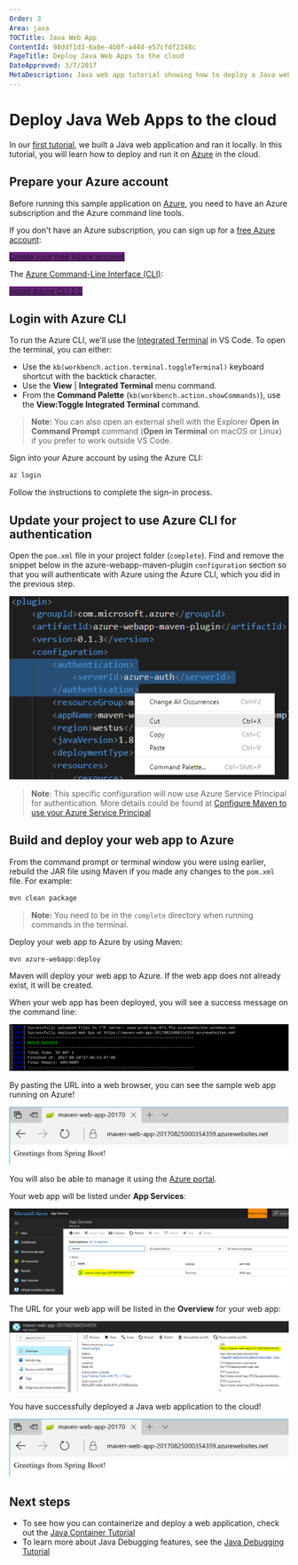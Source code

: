 ```yaml
---
Order: 3
Area: java
TOCTitle: Java Web App
ContentId: 98ddf1d3-6a8e-4b0f-a44d-e57cfdf2348c
PageTitle: Deploy Java Web Apps to the cloud
DateApproved: 3/7/2017
MetaDescription: Java web app tutorial showing how to deploy a Java web app to Azure
---
```

# Deploy Java Web Apps to the cloud

In our [first tutorial](/docs/java/java-tutorial.md), we built a Java web application and ran it locally. In this tutorial, you will learn how to deploy and run it on [Azure](https://azure.microsoft.com) in the cloud.

## Prepare your Azure account

Before running this sample application on [Azure](https://azure.microsoft.com), you need to have an Azure subscription and the Azure command line tools.

If you don't have an Azure subscription, you can sign up for a [free Azure account](https://azure.microsoft.com/pricing/free-trial/):

<a class="tutorial-next-btn" href="https://azure.microsoft.com/pricing/free-trial/" target="_blank" style="background-color:#68217A">Create your free Azure account</a>

The [Azure Command-Line Interface (CLI)](https://docs.microsoft.com/cli/azure/overview):

<a class="tutorial-next-btn" href="https://docs.microsoft.com/cli/azure/install-azure-cli" target="_blank" style="background-color:#68217A">Install Azure CLI 2.0</a>

## Login with Azure CLI

To run the Azure CLI, we'll use the [Integrated Terminal](/docs/editor/integrated-terminal.md) in VS Code. To open the terminal, you can either:

* Use the `kb(workbench.action.terminal.toggleTerminal)` keyboard shortcut with the backtick character.
* Use the **View** | **Integrated Terminal** menu command.
* From the **Command Palette** (`kb(workbench.action.showCommands)`), use the **View:Toggle Integrated Terminal** command.

> **Note:** You can also open an external shell with the Explorer **Open in Command Prompt** command (**Open in Terminal** on macOS or Linux) if you prefer to work outside VS Code.

Sign into your Azure account by using the Azure CLI:

```bash
az login
```

Follow the instructions to complete the sign-in process.

## Update your project to use Azure CLI for authentication

Open the `pom.xml` file in your project folder (`complete`). Find and remove the snippet below in the azure-webapp-maven-plugin `configuration` section so that you will authenticate with Azure using the Azure CLI, which you did in the previous step.

![Remove Authentication](images/java-webapp/remove-auth.png)

>**Note**: This specific configuration will now use Azure Service Principal for authentication. More details could be found at [Configure Maven to use your Azure Service Principal](https://docs.microsoft.com/azure/app-service/app-service-web-deploy-spring-boot-app-with-maven-plugin#configure-maven-to-use-your-azure-service-principal)

## Build and deploy your web app to Azure

From the command prompt or terminal window you were using earlier, rebuild the JAR file using Maven if you made any changes to the `pom.xml` file. For example:

```bash
mvn clean package
```

> **Note:** You need to be in the `complete` directory when running commands in the terminal.

Deploy your web app to Azure by using Maven:

```bash
mvn azure-webapp:deploy
```

Maven will deploy your web app to Azure. If the web app does not already exist, it will be created.

When your web app has been deployed, you will see a success message on the command line:

![Deploy Success](images/java-webapp/deploy-success.png)

By pasting the URL into a web browser, you can see the sample web app running on Azure!

![Greeting cloud](images/java-webapp/greeting-cloud.png)

You will also be able to manage it using the [Azure portal](https://portal.azure.com/).

Your web app will be listed under **App Services**:

![App Service View](images/java-webapp/app-service-view.png)

The URL for your web app will be listed in the **Overview** for your web app:

![Overview](images/java-webapp/overview.png)

You have successfully deployed a Java web application to the cloud!

![Greeting cloud](images/java-webapp/greeting-cloud.png)

## Next steps

* To see how you can containerize and deploy a web application, check out the [Java Container Tutorial](/docs/java/java-container.md)
* To learn more about Java Debugging features, see the [Java Debugging Tutorial](/docs/java/java-debugging.md)
